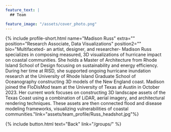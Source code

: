 ```yaml
---
feature_text: |
  ## Team

feature_image: "/assets/cover_photo.png"
---
```

{% include profile-short.html name="Madison Russ" extra="" position="Research Associate, Data Visualizations" position2=""  bio="Multifaceted- an artist, designer, and researcher- Madison Russ specializes in composing measured, 3D visualizations of hurricane impact on coastal communities. She holds a Master of Architecture from Rhode Island School of Design focusing on sustainability and energy efficiency. During her time at RISD, she supported ongoing hurricane inundation research at the University of Rhode Island Graduate School of Oceanography constructing 3D models of the New England coast. Madison joined the FloDisMod team at the University of Texas at Austin in October 2023. Her current work focuses on constructing 3D landscape assets of the Texas Coast using a combination of LiDAR, aerial imagery, and architectural rendering techniques. These assets are then connected flood and disease modeling frameworks, visualizing vulnerabilities of coastal communities."link="assets/team_profile/Russ_headshot.jpg"%}



[]()



{% include button.html text="Back" link="/groups/" %}
